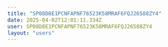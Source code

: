 ```yaml
---
title: "SP08D8E1PCNFAPNF76523K58MRAF6FQJ26588ZY4"
date: 2025-04-02T12:01:11.334Z
user: SP08D8E1PCNFAPNF76523K58MRAF6FQJ26588ZY4
layout: "users"
---
```

    